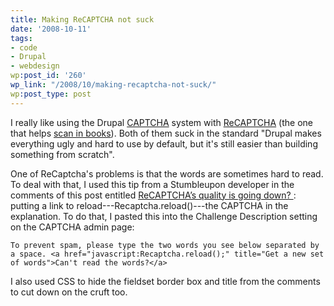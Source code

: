 ```yaml
---
title: Making ReCAPTCHA not suck
date: '2008-10-11'
tags:
- code
- Drupal
- webdesign
wp:post_id: '260'
wp_link: "/2008/10/making-recaptcha-not-suck/"
wp:post_type: post
---
```


I really like using the Drupal [CAPTCHA](http://drupal.org/project/captcha) system with [ReCAPTCHA](http://drupal.org/project/recaptcha) (the one that helps [scan in books](http://recaptcha.net/)). Both of them suck in the standard "Drupal makes everything ugly and hard to use by default, but it's still easier than building something from scratch".

One of ReCaptcha's problems is that the words are sometimes hard to read. To deal with that, I used this tip from a Stumbleupon developer in the comments of this post entitled [ReCAPTCHA’s quality is going down? ](http://a.wholelottanothing.org/2008/03/27/recaptchas-quality-is-going-down/): putting a link to reload---Recaptcha.reload()---the CAPTCHA in the explanation. To do that, I pasted this into the Challenge Description setting on the CAPTCHA admin page:

`
To prevent spam, please type the two words you see below separated by a space. <a href="javascript:Recaptcha.reload();" title="Get a new set of words">Can't read the words?</a>
`

I also used CSS to hide the fieldset border box and title from the comments to cut down on the cruft too.

